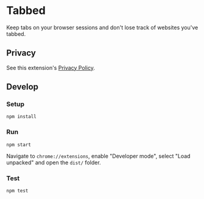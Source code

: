 # Tabbed

Keep tabs on your browser sessions and don't lose track of websites you've tabbed.

## Privacy

See this extension's [Privacy Policy](./PRIVACYPOLICY.md).

## Develop

### Setup

```
npm install
```

### Run

```
npm start
```

Navigate to `chrome://extensions`, enable "Developer mode", select "Load unpacked" and open the `dist/` folder.

### Test

```
npm test
```
